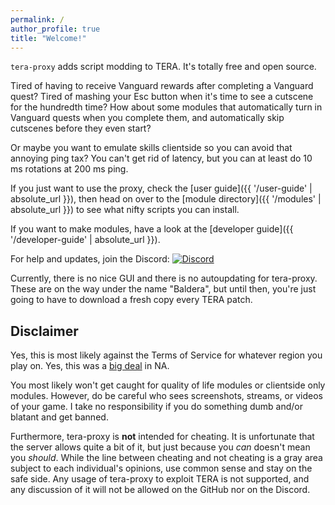 ```yaml
---
permalink: /
author_profile: true
title: "Welcome!"
---
```


`tera-proxy` adds script modding to TERA. It's totally free and open source.

Tired of having to receive Vanguard rewards after completing a Vanguard quest? Tired of mashing your Esc button when it's time to see a cutscene for the hundredth time? How about some modules that automatically turn in Vanguard quests when you complete them, and automatically skip cutscenes before they even start?

Or maybe you want to emulate skills clientside so you can avoid that annoying ping tax? You can't get rid of latency, but you can at least do 10 ms rotations at 200 ms ping.

If you just want to use the proxy, check the [user guide]({{ '/user-guide' | absolute_url }}), then head on over to the [module directory]({{ '/modules' | absolute_url }}) to see what nifty scripts you can install.

If you want to make modules, have a look at the [developer guide]({{ '/developer-guide' | absolute_url }}).

For help and updates, join the Discord: [![Discord](https://discordapp.com/api/guilds/281311998765957121/widget.png)](https://discord.gg/RR9zf85)

Currently, there is no nice GUI and there is no autoupdating for tera-proxy. These are on the way under the name "Baldera", but until then, you're just going to have to download a fresh copy every TERA patch.

## Disclaimer

Yes, this is most likely against the Terms of Service for whatever region you play on. Yes, this was a [big deal](https://forums.enmasse.com/tera/discussion/13823/cheating-and-third-party-tools-in-tera-you-wont-believe-what-happens-next) in NA.

You most likely won't get caught for quality of life modules or clientside only modules. However, do be careful who sees screenshots, streams, or videos of your game. I take no responsibility if you do something dumb and/or blatant and get banned.

Furthermore, tera-proxy is **not** intended for cheating. It is unfortunate that the server allows quite a bit of it, but just because you *can* doesn't mean you *should*. While the line between cheating and not cheating is a gray area subject to each individual's opinions, use common sense and stay on the safe side. Any usage of tera-proxy to exploit TERA is not supported, and any discussion of it will not be allowed on the GitHub nor on the Discord.
